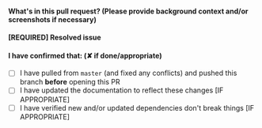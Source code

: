 #### What's in this pull request? (Please provide background context and/or screenshots if necessary)



#### [REQUIRED] Resolved issue #



#### I have confirmed that: (✘ if done/appropriate)
- [ ] I have pulled from `master` (and fixed any conflicts) and pushed this branch **before** opening this PR
- [ ] I have updated the documentation to reflect these changes [IF APPROPRIATE]
- [ ] I have verified new and/or updated dependencies don't break things [IF APPROPRIATE]

